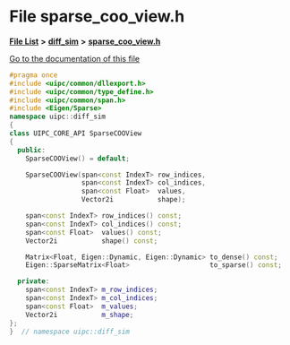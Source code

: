 

# File sparse\_coo\_view.h

[**File List**](files.md) **>** [**diff\_sim**](dir_98c941875c7e3cb13f2b177552938e34.md) **>** [**sparse\_coo\_view.h**](sparse__coo__view_8h.md)

[Go to the documentation of this file](sparse__coo__view_8h.md)


```C++
#pragma once
#include <uipc/common/dllexport.h>
#include <uipc/common/type_define.h>
#include <uipc/common/span.h>
#include <Eigen/Sparse>
namespace uipc::diff_sim
{
class UIPC_CORE_API SparseCOOView
{
  public:
    SparseCOOView() = default;

    SparseCOOView(span<const IndexT> row_indices,
                  span<const IndexT> col_indices,
                  span<const Float>  values,
                  Vector2i           shape);

    span<const IndexT> row_indices() const;
    span<const IndexT> col_indices() const;
    span<const Float>  values() const;
    Vector2i           shape() const;

    Matrix<Float, Eigen::Dynamic, Eigen::Dynamic> to_dense() const;
    Eigen::SparseMatrix<Float>                    to_sparse() const;

  private:
    span<const IndexT> m_row_indices;
    span<const IndexT> m_col_indices;
    span<const Float>  m_values;
    Vector2i           m_shape;
};
}  // namespace uipc::diff_sim
```


